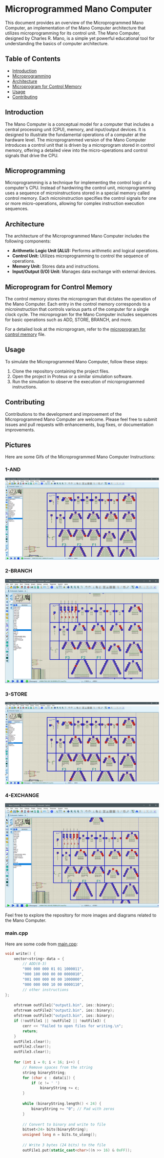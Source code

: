 # Microprogrammed Mano Computer

This document provides an overview of the Microprogrammed Mano Computer, an implementation of the Mano Computer architecture that utilizes microprogramming for its control unit. The Mano Computer, designed by Charles R. Mano, is a simple yet powerful educational tool for understanding the basics of computer architecture.

## Table of Contents

- [Introduction](#introduction)
- [Microprogramming](#microprogramming)
- [Architecture](#architecture)
- [Microprogram for Control Memory](#microprogram-for-control-memory)
- [Usage](#usage)
- [Contributing](#contributing)

## Introduction

The Mano Computer is a conceptual model for a computer that includes a central processing unit (CPU), memory, and input/output devices. It is designed to illustrate the fundamental operations of a computer at the hardware level. The microprogrammed version of the Mano Computer introduces a control unit that is driven by a microprogram stored in control memory, offering a detailed view into the micro-operations and control signals that drive the CPU.

## Microprogramming

Microprogramming is a technique for implementing the control logic of a computer's CPU. Instead of hardwiring the control unit, microprogramming uses a sequence of microinstructions stored in a special memory called control memory. Each microinstruction specifies the control signals for one or more micro-operations, allowing for complex instruction execution sequences.

## Architecture

The architecture of the Microprogrammed Mano Computer includes the following components:

- **Arithmetic Logic Unit (ALU):** Performs arithmetic and logical operations.
- **Control Unit:** Utilizes microprogramming to control the sequence of operations.
- **Memory Unit:** Stores data and instructions.
- **Input/Output (I/O) Unit:** Manages data exchange with external devices.

## Microprogram for Control Memory

The control memory stores the microprogram that dictates the operation of the Mano Computer. Each entry in the control memory corresponds to a microinstruction that controls various parts of the computer for a single clock cycle. The microprogram for the Mano Computer includes sequences for basic operations such as ADD, STORE, BRANCH, and more.

For a detailed look at the microprogram, refer to the [microprogram for control memory](src/microprogram%20for%20control%20memory.txt) file.

## Usage

To simulate the Microprogrammed Mano Computer, follow these steps:

1. Clone the repository containing the project files.
2. Open the project in Proteus or a similar simulation software.
3. Run the simulation to observe the execution of microprogrammed instructions.

## Contributing

Contributions to the development and improvement of the Microprogrammed Mano Computer are welcome. Please feel free to submit issues and pull requests with enhancements, bug fixes, or documentation improvements.

## Pictures

Here are some Gifs of the Microprogrammed Mano Computer Instructions:

### 1-AND

![1_AND](gifs/1-AND.gif)

### 2-BRANCH

![2_BRANCH](gifs/2-BRANCH.gif)

### 3-STORE

![3-STORE](gifs/3-STORE.gif)

### 4-EXCHANGE

![4-EXCHANGE](gifs/4-EXCHANGE.gif)

Feel free to explore the repository for more images and diagrams related to the Mano Computer.

### main.cpp

Here are some code from [main.cpp](src/main.cpp):

```c++
void write() {
    vector<string> data = {
        // ADD(0-3)
        "000 000 000 01 01 1000011",
        "000 100 000 00 00 0000010",
        "001 000 000 00 00 1000000",
        "000 000 000 10 00 0000110",
        // other instructions
};

    ofstream outFile1("output1.bin", ios::binary);
    ofstream outFile2("output2.bin", ios::binary);
    ofstream outFile3("output3.bin", ios::binary);
    if (!outFile1 || !outFile2 || !outFile3) {
        cerr << "Failed to open files for writing.\n";
        return;
    }
    outFile1.clear();
    outFile2.clear();
    outFile3.clear();

    for (int i = 0; i < 16; i++) {
        // Remove spaces from the string
        string binaryString;
        for (char c : data[i]) {
            if (c != ' ')
                binaryString += c;
        }

        while (binaryString.length() < 24) {
            binaryString += "0"; // Pad with zeros
        }

        // Convert to binary and write to file
        bitset<24> bits(binaryString);
        unsigned long n = bits.to_ulong();

        // Write 3 bytes (24 bits) to the file
        outFile1.put(static_cast<char>((n >> 16) & 0xFF));
```
